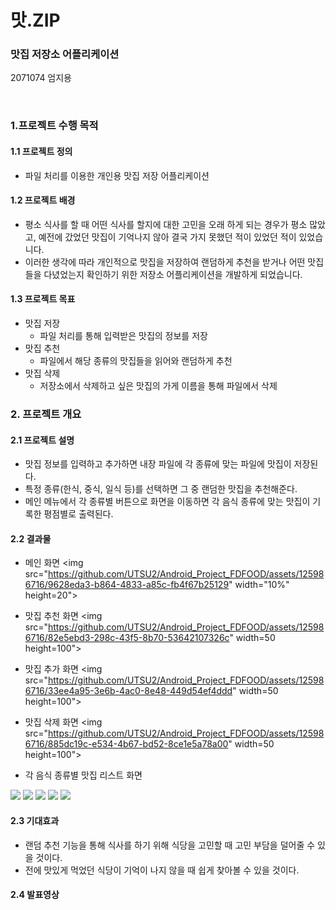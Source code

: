 # 맛.ZIP
### 맛집 저장소 어플리케이션

2071074 엄지용

<br>

### 1.프로젝트 수행 목적

#### 1.1 프로젝트 정의

* 파일 처리를 이용한 개인용 맛집 저장 어플리케이션



#### 1.2 프로젝트 배경

*  평소 식사를 할 때 어떤 식사를 할지에 대한 고민을 오래 하게 되는 경우가 평소 많았고, 예전에 갔었던 맛집이 기억나지 않아 결국 가지 못했던 적이 있었던 적이 있었습니다.
*  이러한 생각에 따라 개인적으로 맛집을 저장하여 랜덤하게 추천을 받거나 어떤 맛집들을 다녔었는지 확인하기 위한 저장소 어플리케이션을 개발하게 되었습니다.



#### 1.3 프로젝트 목표

* 맛집 저장
  * 파일 처리를 통해 입력받은 맛집의 정보를 저장
* 맛집 추천
  * 파일에서 해당 종류의 맛집들을 읽어와 랜덤하게 추천
* 맛집 삭제
  * 저장소에서 삭제하고 싶은 맛집의 가게 이름을 통해 파일에서 삭제

### 2. 프로젝트 개요

#### 2.1 프로젝트 설명

* 맛집 정보를 입력하고 추가하면 내장 파일에 각 종류에 맞는 파일에 맛집이 저장된다.
* 특정 종류(한식, 중식, 일식 등)를 선택하면 그 중 랜덤한 맛집을 추천해준다.
* 메인 메뉴에서 각 종류별 버튼으로 화면을 이동하면 각 음식 종류에 맞는 맛집이 기록한 평점별로 출력된다.

#### 2.2 결과물

* 메인 화면
<img src="https://github.com/UTSU2/Android_Project_FDFOOD/assets/125986716/9628eda3-b864-4833-a85c-fb4f67b25129" width="10%" height=20">

* 맛집 추천 화면
<img src="https://github.com/UTSU2/Android_Project_FDFOOD/assets/125986716/82e5ebd3-298c-43f5-8b70-53642107326c" width=50 height=100">

* 맛집 추가 화면
<img src="https://github.com/UTSU2/Android_Project_FDFOOD/assets/125986716/33ee4a95-3e6b-4ac0-8e48-449d54ef4ddd" width=50 height=100">

* 맛집 삭제 화면
<img src="https://github.com/UTSU2/Android_Project_FDFOOD/assets/125986716/885dc19c-e534-4b67-bd52-8ce1e5a78a00" width=50 height=100">

* 각 음식 종류별 맛집 리스트 화면
<img src="https://github.com/UTSU2/Android_Project_FDFOOD/assets/125986716/94c26726-d36d-41f2-ba66-9482705583d3 width=50 height=100">
<img src="https://github.com/UTSU2/Android_Project_FDFOOD/assets/125986716/10faa475-a17a-4109-bc36-be0eed66b52c width=50 height=100">
<img src="https://github.com/UTSU2/Android_Project_FDFOOD/assets/125986716/589fef04-ad15-4b74-b6c2-dc1abe406c84 width=50 height=100">
<img src="https://github.com/UTSU2/Android_Project_FDFOOD/assets/125986716/e8f2d2a0-3925-46dc-bea4-4c8236b19655 width=50 height=100">
<img src="https://github.com/UTSU2/Android_Project_FDFOOD/assets/125986716/2173da4d-a5f9-4b23-835f-2e2e9d1e3937 width=50 height=100">

#### 2.3 기대효과

* 랜덤 추천 기능을 통해 식사를 하기 위해 식당을 고민할 때 고민 부담을 덜어줄 수 있을 것이다.
* 전에 맛있게 먹었던 식당이 기억이 나지 않을 때 쉽게 찾아볼 수 있을 것이다.

#### 2.4 발표영상
